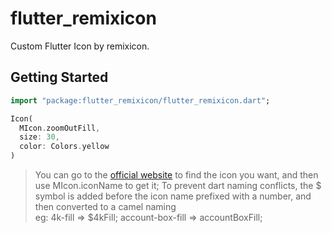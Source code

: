 # flutter_remixicon

Custom Flutter Icon by remixicon.

## Getting Started
```dart
import "package:flutter_remixicon/flutter_remixicon.dart";

Icon(
  MIcon.zoomOutFill,
  size: 30,
  color: Colors.yellow
)
```
> You can go to the [official website](https://remixicon.com/) to find the icon you want, and then use MIcon.iconName to get it; To prevent dart naming conflicts, the $ symbol is added before the icon name prefixed with a number, and then converted to a camel naming  
eg: 4k-fill => $4kFill;  account-box-fill => accountBoxFill;